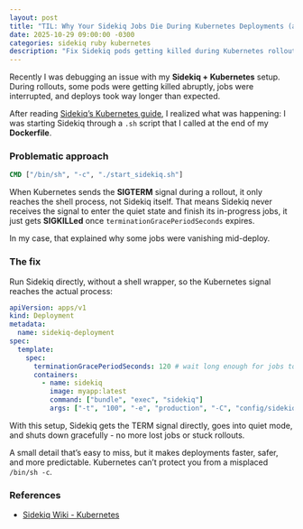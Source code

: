 ```yaml
---
layout: post
title: "TIL: Why Your Sidekiq Jobs Die During Kubernetes Deployments (and How to Fix It)"
date: 2025-10-29 09:00:00 -0300
categories: sidekiq ruby kubernetes
description: "Fix Sidekiq pods getting killed during Kubernetes rollouts. Handle SIGTERM correctly and stop losing jobs mid-deployment."
---
```


Recently I was debugging an issue with my **Sidekiq + Kubernetes** setup. During rollouts, some pods were getting killed abruptly, jobs were interrupted, and deploys took way longer than expected.

After reading [Sidekiq’s Kubernetes guide](https://github.com/sidekiq/sidekiq/wiki/Kubernetes), I realized what was happening: I was starting Sidekiq through a `.sh` script that I called at the end of my **Dockerfile**.

### Problematic approach
```dockerfile
CMD ["/bin/sh", "-c", "./start_sidekiq.sh"]
```

When Kubernetes sends the **SIGTERM** signal during a rollout, it only reaches the shell process, not Sidekiq itself.
That means Sidekiq never receives the signal to enter the quiet state and finish its in-progress jobs, it just gets **SIGKILLed** once `terminationGracePeriodSeconds` expires.

In my case, that explained why some jobs were vanishing mid-deploy.


### The fix
Run Sidekiq directly, without a shell wrapper, so the Kubernetes signal reaches the actual process:

```yaml
apiVersion: apps/v1
kind: Deployment
metadata:
  name: sidekiq-deployment
spec:
  template:
    spec:
      terminationGracePeriodSeconds: 120 # wait long enough for jobs to finish
      containers:
        - name: sidekiq
          image: myapp:latest
          command: ["bundle", "exec", "sidekiq"]
          args: ["-t", "100", "-e", "production", "-C", "config/sidekiq.yml"]
```

With this setup, Sidekiq gets the TERM signal directly, goes into quiet mode, and shuts down gracefully - no more lost jobs or stuck rollouts.

A small detail that’s easy to miss, but it makes deployments faster, safer, and more predictable. Kubernetes can’t protect you from a misplaced `/bin/sh -c`.

### References
 - [Sidekiq Wiki - Kubernetes](https://github.com/sidekiq/sidekiq/wiki/Kubernetes)